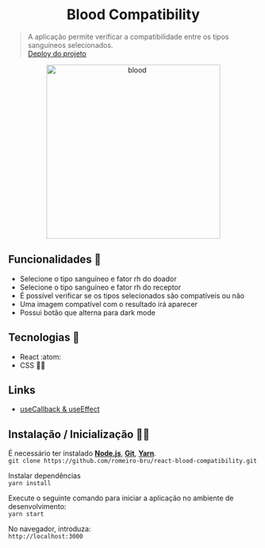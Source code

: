 <h1 align="center">Blood Compatibility</h1>

> A aplicação permite verificar a compatibilidade entre os tipos sanguíneos selecionados.
> <br>
>[Deploy do projeto](https://react-blood-compatibility.netlify.app/)

<p  align="center">
  <img  src="https://user-images.githubusercontent.com/56081906/141382444-c2fdcc55-e390-4f35-8bfc-e7f4a7ec0c23.gif"  height="350" alt="blood">
</p>

## Funcionalidades :space_invader: 
* Selecione o tipo sanguíneo e fator rh do doador 
* Selecione o tipo sanguíneo e fator rh do receptor 
* É possível verificar se os tipos selecionados são compatíveis ou não
* Uma imagem compatível com o resultado irá aparecer 
* Possui botão que alterna para dark mode

## Tecnologias :mag_right:
* React :atom:
* CSS :nail_care::sparkles:

## Links
* [useCallback & useEffect](https://infinitypaul.medium.com/reactjs-useeffect-usecallback-simplified-91e69fb0e7a3)

## Instalação / Inicialização 👨‍🏭

É necessário ter instalado <strong>[Node.js](https://nodejs.org/en/download/)</strong>, 
                           <strong>[Git](https://git-scm.com/downloads)</strong>, 
                           <strong>[Yarn](https://yarnpkg.com/)</strong>.
<br>
```git clone https://github.com/romeiro-bru/react-blood-compatibility.git```

Instalar dependências
<br>
```yarn install```

Execute o seguinte comando para iniciar a aplicação no ambiente de desenvolvimento:
<br>
```yarn start```
<br>

No navegador, introduza:
<br>
```http://localhost:3000```
